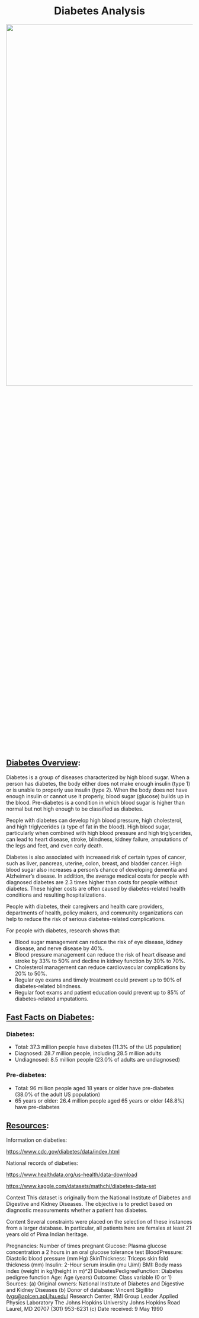 <center> <h1> Diabetes Analysis </h1></center>
<p align="center">
<img src= "../diabetes_analysis/images/diabetes-stats-report-724px.png" width=200% height=50%>
</p>

<h2><u>Diabetes Overview</u>: </h2>

Diabetes is a group of diseases characterized by high blood sugar. When a person has diabetes, the body either does not make enough insulin (type 1) or is unable to properly use insulin (type 2). When the body does not have enough insulin or cannot use it properly, blood sugar (glucose) builds up in the blood. Pre-diabetes is a condition in which blood sugar is higher than normal but not high enough to be classified as diabetes.

People with diabetes can develop high blood pressure, high cholesterol, and high triglycerides (a type of fat in the blood). High blood sugar, particularly when combined with high blood pressure and high triglycerides, can lead to heart disease, stroke, blindness, kidney failure, amputations of the legs and feet, and even early death.

Diabetes is also associated with increased risk of certain types of cancer, such as liver, pancreas, uterine, colon, breast, and bladder cancer. High blood sugar also increases a person’s chance of developing dementia and Alzheimer’s disease. In addition, the average medical costs for people with diagnosed diabetes are 2.3 times higher than costs for people without diabetes. These higher costs are often caused by diabetes-related health conditions and resulting hospitalizations.

People with diabetes, their caregivers and health care providers, departments of health, policy makers, and community organizations can help to reduce the risk of serious diabetes-related complications.

For people with diabetes, research shows that:

* Blood sugar management can reduce the risk of eye disease, kidney disease, and nerve disease by 40%.
* Blood pressure management can reduce the risk of heart disease and stroke by 33% to 50% and decline in kidney function by 30% to 70%.
* Cholesterol management can reduce cardiovascular complications by 20% to 50%.
* Regular eye exams and timely treatment could prevent up to 90% of diabetes-related blindness.
* Regular foot exams and patient education could prevent up to 85% of diabetes-related amputations.


<h2><u>Fast Facts on Diabetes</u>:</h2>

### Diabetes:
* Total: 37.3 million people have diabetes (11.3% of the US population)
* Diagnosed: 28.7 million people, including 28.5 million adults
* Undiagnosed: 8.5 million people (23.0% of adults are undiagnosed)
### Pre-diabetes:
* Total: 96 million people aged 18 years or older have pre-diabetes (38.0% of the adult US population)
* 65 years or older: 26.4 million people aged 65 years or older (48.8%) have pre-diabetes



<h2><u>Resources</u>:</h2>

Information on diabeties:

https://www.cdc.gov/diabetes/data/index.html

National records of diabeties:

https://www.healthdata.org/us-health/data-download


https://www.kaggle.com/datasets/mathchi/diabetes-data-set

Context
This dataset is originally from the National Institute of Diabetes and Digestive and Kidney Diseases. The objective is to predict based on diagnostic measurements whether a patient has diabetes.

Content
Several constraints were placed on the selection of these instances from a larger database. In particular, all patients here are females at least 21 years old of Pima Indian heritage.

Pregnancies: Number of times pregnant
Glucose: Plasma glucose concentration a 2 hours in an oral glucose tolerance test
BloodPressure: Diastolic blood pressure (mm Hg)
SkinThickness: Triceps skin fold thickness (mm)
Insulin: 2-Hour serum insulin (mu U/ml)
BMI: Body mass index (weight in kg/(height in m)^2)
DiabetesPedigreeFunction: Diabetes pedigree function
Age: Age (years)
Outcome: Class variable (0 or 1)
Sources:
(a) Original owners: National Institute of Diabetes and Digestive and
Kidney Diseases
(b) Donor of database: Vincent Sigillito (vgs@aplcen.apl.jhu.edu)
Research Center, RMI Group Leader
Applied Physics Laboratory
The Johns Hopkins University
Johns Hopkins Road
Laurel, MD 20707
(301) 953-6231
(c) Date received: 9 May 1990